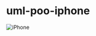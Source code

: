# uml-poo-iphone
![iPhone](https://github.com/itssnico/uml-poo-iphone/assets/102635067/d406652e-8814-4b94-9ec7-b49599c8d4b5)
